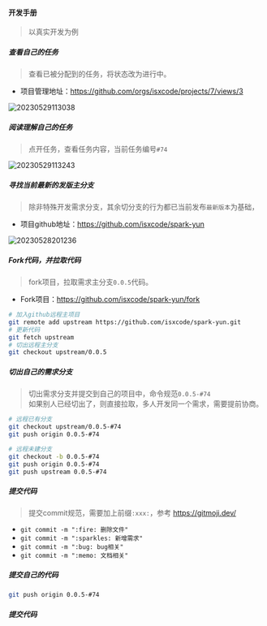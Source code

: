 #### 开发手册

> 以真实开发为例

##### 查看自己的任务

> 查看已被分配到的任务，将状态改为进行中。

- 项目管理地址：https://github.com/orgs/isxcode/projects/7/views/3

![20230529113038](https://img.isxcode.com/picgo/20230529113038.png)

##### 阅读理解自己的任务

> 点开任务，查看任务内容，当前任务编号`#74`

![20230529113243](https://img.isxcode.com/picgo/20230529113243.png)

##### 寻找当前最新的发版主分支

> 除非特殊开发需求分支，其余切分支的行为都已当前发布`最新版本`为基础，

- 项目github地址：https://github.com/isxcode/spark-yun

![20230528201236](https://img.isxcode.com/picgo/20230528201236.png)

##### Fork代码，并拉取代码

> fork项目，拉取需求主分支`0.0.5`代码。

- Fork项目：https://github.com/isxcode/spark-yun/fork

```bash
# 加入github远程主项目
git remote add upstream https://github.com/isxcode/spark-yun.git
# 更新代码
git fetch upstream
# 切出远程主分支
git checkout upstream/0.0.5
```

##### 切出自己的需求分支

> 切出需求分支并提交到自己的项目中，命令规范`0.0.5-#74` </br>
> 如果别人已经切出了，则直接拉取，多人开发同一个需求，需要提前协商。

```bash
# 远程已有分支
git checkout upstream/0.0.5-#74
git push origin 0.0.5-#74

# 远程未建分支
git checkout -b 0.0.5-#74
git push origin 0.0.5-#74
git push upstream 0.0.5-#74
```

##### 提交代码

> 提交commit规范，需要加上前缀`:xxx:`，参考 https://gitmoji.dev/

- `git commit -m ":fire: 删除文件"`
- `git commit -m ":sparkles: 新增需求"`
- `git commit -m ":bug: bug相关"`
- `git commit -m ":memo: 文档相关"`

##### 提交自己的代码

```bash
git push origin 0.0.5-#74
```

##### 提交代码